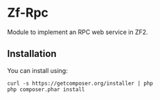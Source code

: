 Zf-Rpc
======

Module to implement an RPC web service in ZF2.


Installation
------------

You can install using:

```
curl -s https://getcomposer.org/installer | php
php composer.phar install
```

